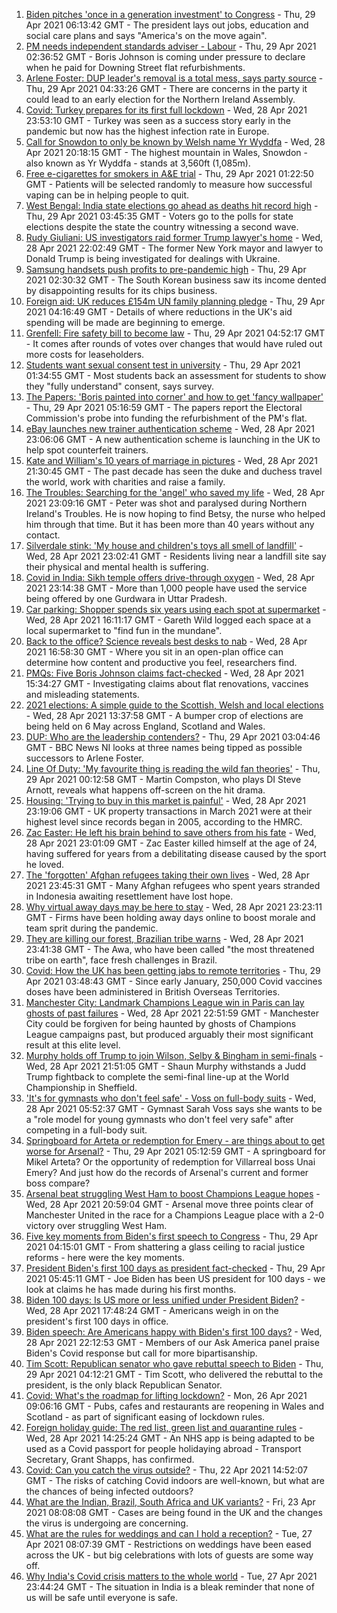 1. [Biden pitches 'once in a generation investment' to Congress](https://www.bbc.co.uk/news/world-us-canada-56923515) - Thu, 29 Apr 2021 06:13:42 GMT - The president lays out jobs, education and social care plans and says "America's on the move again".
2. [PM needs independent standards adviser - Labour](https://www.bbc.co.uk/news/uk-politics-56922727) - Thu, 29 Apr 2021 02:36:52 GMT - Boris Johnson is coming under pressure to declare when he paid for Downing Street flat refurbishments.
3. [Arlene Foster: DUP leader's removal is a total mess, says party source](https://www.bbc.co.uk/news/uk-northern-ireland-56921825) - Thu, 29 Apr 2021 04:33:26 GMT - There are concerns in the party it could lead to an early election for the Northern Ireland Assembly.
4. [Covid: Turkey prepares for its first full lockdown](https://www.bbc.co.uk/news/world-europe-56912668) - Wed, 28 Apr 2021 23:53:10 GMT - Turkey was seen as a success story early in the pandemic but now has the highest infection rate in Europe.
5. [Call for Snowdon to only be known by Welsh name Yr Wyddfa](https://www.bbc.co.uk/news/uk-wales-56913993) - Wed, 28 Apr 2021 20:18:15 GMT - The highest mountain in Wales, Snowdon - also known as Yr Wyddfa - stands at 3,560ft (1,085m).
6. [Free e-cigarettes for smokers in A&E trial](https://www.bbc.co.uk/news/health-56918315) - Thu, 29 Apr 2021 01:22:50 GMT - Patients will be selected randomly to measure how successful vaping can be in helping people to quit.
7. [West Bengal: India state elections go ahead as deaths hit record high](https://www.bbc.co.uk/news/world-asia-56924549) - Thu, 29 Apr 2021 03:45:35 GMT - Voters go to the polls for state elections despite the state the country witnessing a second wave.
8. [Rudy Giuliani: US investigators raid former Trump lawyer's home](https://www.bbc.co.uk/news/world-us-canada-56921179) - Wed, 28 Apr 2021 22:02:49 GMT - The former New York mayor and lawyer to Donald Trump is being investigated for dealings with Ukraine.
9. [Samsung handsets push profits to pre-pandemic high](https://www.bbc.co.uk/news/business-56924158) - Thu, 29 Apr 2021 02:30:32 GMT - The South Korean business saw its income dented by disappointing results for its chips business.
10. [Foreign aid: UK reduces £154m UN family planning pledge](https://www.bbc.co.uk/news/uk-56924128) - Thu, 29 Apr 2021 04:16:49 GMT - Details of where reductions in the UK's aid spending will be made are beginning to emerge.
11. [Grenfell: Fire safety bill to become law](https://www.bbc.co.uk/news/uk-politics-56924131) - Thu, 29 Apr 2021 04:52:17 GMT - It comes after rounds of votes over changes that would have ruled out more costs for leaseholders.
12. [Students want sexual consent test in university](https://www.bbc.co.uk/news/education-56921873) - Thu, 29 Apr 2021 01:34:55 GMT - Most students back an assessment for students to show they "fully understand" consent, says survey.
13. [The Papers: 'Boris painted into corner' and how to get 'fancy wallpaper'](https://www.bbc.co.uk/news/blogs-the-papers-56923517) - Thu, 29 Apr 2021 05:16:59 GMT - The papers report the Electoral Commission's probe into funding the refurbishment of the PM's flat.
14. [eBay launches new trainer authentication scheme](https://www.bbc.co.uk/news/business-56922493) - Wed, 28 Apr 2021 23:06:06 GMT - A new authentication scheme is launching in the UK to help spot counterfeit trainers.
15. [Kate and William's 10 years of marriage in pictures](https://www.bbc.co.uk/news/uk-56900811) - Wed, 28 Apr 2021 21:30:45 GMT - The past decade has seen the duke and duchess travel the world, work with charities and raise a family.
16. [The Troubles: Searching for the 'angel' who saved my life](https://www.bbc.co.uk/news/stories-56904137) - Wed, 28 Apr 2021 23:09:16 GMT - Peter was shot and paralysed during Northern Ireland's Troubles. He is now hoping to find Betsy, the nurse who helped him through that time. But it has been more than 40 years without any contact.
17. [Silverdale stink: 'My house and children's toys all smell of landfill'](https://www.bbc.co.uk/news/uk-england-stoke-staffordshire-56917351) - Wed, 28 Apr 2021 23:02:41 GMT - Residents living near a landfill site say their physical and mental health is suffering.
18. [Covid in India: Sikh temple offers drive-through oxygen](https://www.bbc.co.uk/news/world-asia-56922494) - Wed, 28 Apr 2021 23:14:38 GMT - More than 1,000 people have used the service being offered by one Gurdwara in Uttar Pradesh.
19. [Car parking: Shopper spends six years using each spot at supermarket](https://www.bbc.co.uk/news/uk-england-london-56916050) - Wed, 28 Apr 2021 16:11:17 GMT - Gareth Wild logged each space at a local supermarket to "find fun in the mundane".
20. [Back to the office? Science reveals best desks to nab](https://www.bbc.co.uk/news/health-56886313) - Wed, 28 Apr 2021 16:58:30 GMT - Where you sit in an open-plan office can determine how content and productive you feel, researchers find.
21. [PMQs: Five Boris Johnson claims fact-checked](https://www.bbc.co.uk/news/56915918) - Wed, 28 Apr 2021 15:34:27 GMT - Investigating claims about flat renovations, vaccines and misleading statements.
22. [2021 elections: A simple guide to the Scottish, Welsh and local elections](https://www.bbc.co.uk/news/uk-politics-56286643) - Wed, 28 Apr 2021 13:37:58 GMT - A bumper crop of elections are being held on 6 May across England, Scotland and Wales.
23. [DUP: Who are the leadership contenders?](https://www.bbc.co.uk/news/uk-northern-ireland-56915407) - Thu, 29 Apr 2021 03:04:46 GMT - BBC News NI looks at three names being tipped as possible successors to Arlene Foster.
24. [Line Of Duty: 'My favourite thing is reading the wild fan theories'](https://www.bbc.co.uk/news/newsbeat-56917121) - Thu, 29 Apr 2021 00:12:58 GMT - Martin Compston, who plays DI Steve Arnott, reveals what happens off-screen on the hit drama.
25. [Housing: 'Trying to buy in this market is painful'](https://www.bbc.co.uk/news/business-56906524) - Wed, 28 Apr 2021 23:19:06 GMT - UK property transactions in March 2021 were at their highest level since records began in 2005, according to the HMRC.
26. [Zac Easter: He left his brain behind to save others from his fate](https://www.bbc.co.uk/sport/american-football/56894868) - Wed, 28 Apr 2021 23:01:09 GMT - Zac Easter killed himself at the age of 24, having suffered for years from a debilitating disease caused by the sport he loved.
27. [The 'forgotten' Afghan refugees taking their own lives](https://www.bbc.co.uk/news/world-asia-56834217) - Wed, 28 Apr 2021 23:45:31 GMT - Many Afghan refugees who spent years stranded in Indonesia awaiting resettlement have lost hope.
28. [Why virtual away days may be here to stay](https://www.bbc.co.uk/news/business-56899633) - Wed, 28 Apr 2021 23:23:11 GMT - Firms have been holding away days online to boost morale and team sprit during the pandemic.
29. [They are killing our forest, Brazilian tribe warns](https://www.bbc.co.uk/news/world-latin-america-56847952) - Wed, 28 Apr 2021 23:41:38 GMT - The Awa, who have been called "the most threatened tribe on earth", face fresh challenges in Brazil.
30. [Covid: How the UK has been getting jabs to remote territories](https://www.bbc.co.uk/news/uk-56923016) - Thu, 29 Apr 2021 03:48:43 GMT - Since early January, 250,000 Covid vaccines doses have been administered in British Overseas Territories.
31. [Manchester City: Landmark Champions League win in Paris can lay ghosts of past failures](https://www.bbc.co.uk/sport/football/56923908) - Wed, 28 Apr 2021 22:51:59 GMT - Manchester City could be forgiven for being haunted by ghosts of Champions League campaigns past, but produced arguably their most significant result at this elite level.
32. [Murphy holds off Trump to join Wilson, Selby & Bingham in semi-finals](https://www.bbc.co.uk/sport/snooker/56917371) - Wed, 28 Apr 2021 21:51:05 GMT - Shaun Murphy withstands a Judd Trump fightback to complete the semi-final line-up at the World Championship in Sheffield.
33. ['It's for gymnasts who don't feel safe' - Voss on full-body suits](https://www.bbc.co.uk/sport/gymnastics/56906863) - Wed, 28 Apr 2021 05:52:37 GMT - Gymnast Sarah Voss says she wants to be a "role model for young gymnasts who don't feel very safe" after competing in a full-body suit.
34. [Springboard for Arteta or redemption for Emery - are things about to get worse for Arsenal?](https://www.bbc.co.uk/sport/football/56836757) - Thu, 29 Apr 2021 05:12:59 GMT - A springboard for Mikel Arteta? Or the opportunity of redemption for Villarreal boss Unai Emery? And just how do the records of Arsenal's current and former boss compare?
35. [Arsenal beat struggling West Ham to boost Champions League hopes](https://www.bbc.co.uk/sport/football/56788613) - Wed, 28 Apr 2021 20:59:04 GMT - Arsenal move three points clear of Manchester United in the race for a Champions League place with a 2-0 victory over struggling West Ham.
36. [Five key moments from Biden's first speech to Congress](https://www.bbc.co.uk/news/world-us-canada-56924684) - Thu, 29 Apr 2021 04:15:01 GMT - From shattering a glass ceiling to racial justice reforms - here were the key moments.
37. [President Biden's first 100 days as president fact-checked](https://www.bbc.co.uk/news/56901183) - Thu, 29 Apr 2021 05:45:11 GMT - Joe Biden has been US president for 100 days - we look at claims he has made during his first months.
38. [Biden 100 days: Is US more or less unified under President Biden?](https://www.bbc.co.uk/news/world-us-canada-56919078) - Wed, 28 Apr 2021 17:48:24 GMT - Americans weigh in on the president's first 100 days in office.
39. [Biden speech: Are Americans happy with Biden's first 100 days?](https://www.bbc.co.uk/news/world-us-canada-56919077) - Wed, 28 Apr 2021 22:12:53 GMT - Members of our Ask America panel praise Biden's Covid response but call for more bipartisanship.
40. [Tim Scott: Republican senator who gave rebuttal speech to Biden](https://www.bbc.co.uk/news/world-us-canada-56919082) - Thu, 29 Apr 2021 04:12:21 GMT - Tim Scott, who delivered the rebuttal to the president, is the only black Republican Senator.
41. [Covid: What's the roadmap for lifting lockdown?](https://www.bbc.co.uk/news/explainers-52530518) - Mon, 26 Apr 2021 09:06:16 GMT - Pubs, cafes and restaurants are reopening in Wales and Scotland - as part of significant easing of lockdown rules.
42. [Foreign holiday guide: The red list, green list and quarantine rules](https://www.bbc.co.uk/news/explainers-52544307) - Wed, 28 Apr 2021 14:25:24 GMT - An NHS app is being adapted to be used as a Covid passport for people holidaying abroad - Transport Secretary, Grant Shapps, has confirmed.
43. [Covid: Can you catch the virus outside?](https://www.bbc.co.uk/news/explainers-55680305) - Thu, 22 Apr 2021 14:52:07 GMT - The risks of catching Covid indoors are well-known, but what are the chances of being infected outdoors?
44. [What are the Indian, Brazil, South Africa and UK variants?](https://www.bbc.co.uk/news/health-55659820) - Fri, 23 Apr 2021 08:08:08 GMT - Cases are being found in the UK and the changes the virus is undergoing are concerning.
45. [What are the rules for weddings and can I hold a reception?](https://www.bbc.co.uk/news/explainers-52811509) - Tue, 27 Apr 2021 08:07:39 GMT - Restrictions on weddings have been eased across the UK - but big celebrations with lots of guests are some way off.
46. [Why India's Covid crisis matters to the whole world](https://www.bbc.co.uk/news/world-asia-india-56907007) - Tue, 27 Apr 2021 23:44:24 GMT - The situation in India is a bleak reminder that none of us will be safe until everyone is safe.

